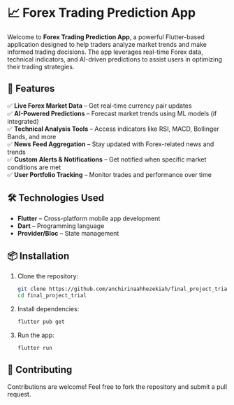 # 📈 Forex Trading Prediction App  

Welcome to **Forex Trading Prediction App**, a powerful Flutter-based application designed to help traders analyze market trends and make informed trading decisions. The app leverages real-time Forex data, technical indicators, and AI-driven predictions to assist users in optimizing their trading strategies.  

## 🚀 Features  

✅ **Live Forex Market Data** – Get real-time currency pair updates  
✅ **AI-Powered Predictions** – Forecast market trends using ML models (if integrated)  
✅ **Technical Analysis Tools** – Access indicators like RSI, MACD, Bollinger Bands, and more  
✅ **News Feed Aggregation** – Stay updated with Forex-related news and trends  
✅ **Custom Alerts & Notifications** – Get notified when specific market conditions are met  
✅ **User Portfolio Tracking** – Monitor trades and performance over time  

## 🛠️ Technologies Used  

- **Flutter** – Cross-platform mobile app development  
- **Dart** – Programming language  
- **Provider/Bloc** – State management 

## 📦 Installation  

1. Clone the repository:  
   ```sh
   git clone https://github.com/anchirinaahhezekiah/final_project_trial.git
   cd final_project_trial
   ```  
2. Install dependencies:  
   ```sh
   flutter pub get
   ```  
3. Run the app:  
   ```sh
   flutter run
   ```  

## 🤝 Contributing  

Contributions are welcome! Feel free to fork the repository and submit a pull request.  

 

